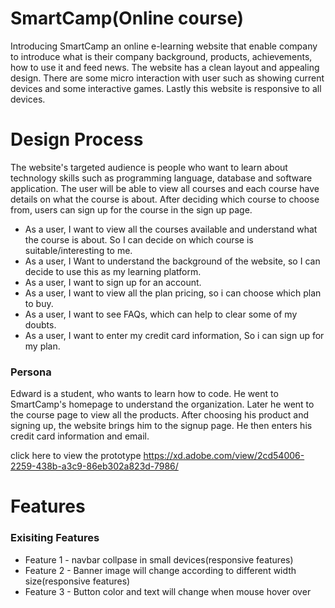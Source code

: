 # SmartCamp(Online course)
Introducing SmartCamp an online e-learning website that enable company to introduce what is their company background, products, achievements, how to use it and feed news. The website has a clean layout and appealing design. There are some micro interaction with user such as showing current devices and some interactive games. Lastly this website is responsive to all devices.

# Design Process
The website's targeted audience is people who want to learn about technology skills such as programming language, database and software application.
The user will be able to view all courses and each course have details on what the course is about. After deciding which course to choose from, users can sign up for the course in the sign up page. 

<ul>
  <li>As a user, I want to view all the courses available and understand what the course is about. So I can decide on which course is suitable/interesting to me.</li>
  <li>As a user, I Want to understand the background of the website, so I can decide to use this as my learning platform.</li>
  <li>As a user, I want to sign up for an account.</li>
  <li>As a user, I want to view all the plan pricing, so i can choose which plan to buy.</li>
  <li>As a user, I want to see FAQs, which can help to clear some of my doubts.</li>
  <li>As a user, I want to enter my credit card information, So i can sign up for my plan.</li>
</ul>

<h3>Persona</h3>Edward is a student, who wants to learn how to code. He went to SmartCamp's homepage to understand the organization. 
Later he went to the course page to view all the products. After choosing his product and signing up, the website brings him to the signup page.
He then enters his credit card information and email.

click here to view the prototype https://xd.adobe.com/view/2cd54006-2259-438b-a3c9-86eb302a823d-7986/

# Features
<h3>Exisiting Features</h3>
<ul>
  <li>Feature 1 - navbar collpase in small devices(responsive features)</li>
  <li>Feature 2 - Banner image will change according to different width size(responsive features)</li>
  <li>Feature 3 - Button color and text will change when mouse hover over</li>
</ul>



